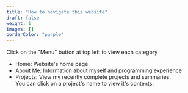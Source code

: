 ```yaml
---
title: "How to navigate this website"
draft: false
weight: 1
images: []
borderColor: "purple"
---
```


Click on the "Menu" button at top left to view each category
* Home: Website's home page
* About Me: Information about myself and programming experience
* Projects: View my recently complete projects and summaries.   
You can click on a project's name to view it's contents.
